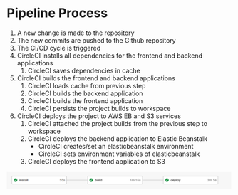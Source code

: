 # Pipeline Process

1. A new change is made to the repository
2. The new commits are pushed to the Github repository
3. The CI/CD cycle is triggered
4. CircleCI installs all dependencies for the frontend and backend applications
    1. CircleCI saves dependencies in cache
5. CircleCI builds the frontend and backend applications
    1. CircleCI loads cache from previous step
    2. CircleCI builds the backend application
    3. CircleCI builds the frontend application
    4. CircleCI persists the project builds to workspace
6. CircleCI deploys the project to AWS EB and S3 services
    1. CircleCI attached the project builds from the previous step to workspace
    2. CircleCI deploys the backend application to Elastic Beanstalk
        - CircleCI creates/set an elasticbeanstalk environment
        - CircleCI sets environment variables of elasticbeanstalk
    3. CircleCI deploys the frontend application to S3

![pipeline.png](Pipeline%20Process%2005f4078335a04b5dac07ba014d35641c/pipeline.png)